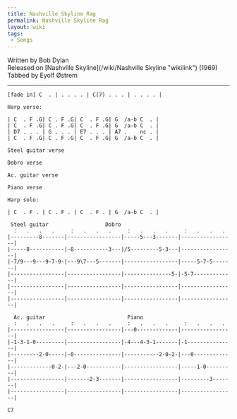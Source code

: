 ```yaml
---
title: Nashville Skyline Rag
permalink: Nashville Skyline Rag
layout: wiki
tags:
 - Songs
---
```


Written by Bob Dylan  
Released on [Nashville Skyline](/wiki/Nashville Skyline "wikilink") (1969)  
Tabbed by Eyolf Østrem

* * * * *

    [fade in] C  . | . . . . | C(7) . . . | . . . . |

    Harp verse:

    | C  . F .G| C . F .G| C  . F .G| G  /a-b C  . |
    | C  . F .G| C . F .G| C  . F .G| G  /a-b C  . |
    | D7 . . . | G . . . | E7 . . . | A7 .    nc . |
    | C  . F .G| C . F .G| C  . F .G| G  /a-b C  . |

    Steel guitar verse

    Dobro verse

    Ac. guitar verse

    Piano verse

    Harp solo:

    | C  . F . | C . F . | C  . F . | G  /a-b C  . |

     Steel guitar                  Dobro
      :   .   .   .     :   .   .   .     :   .   .   .     :   .   .   .
    |---------8-------|-----------------|-----5---3-------|-----------------|
    |-----8-----------|-8-----------3---|/5---------5-3---|-----------------|
    |-7/9---9---9-7-9-|---9\7---5-------|-----------------|-----5-7-5-------|
    |-----------------|-----------------|---------------5-|-5-7-------------|
    |-----------------|-----------------|-----------------|-----------------|
    |-----------------|-----------------|-----------------|-----------------|

      Ac. guitar                          Piano
      :   .   .   .     :   .   .   .     :   .   .   .     :   .   .   .
    |-----------------|-----------------|---0-------------|-----------------|
    |-1-3-1-0---------|-----------------|-4---4-3-1-------|-1---------------|
    |---------2-0-----|-0---------------|-----------2-0-2-|---0-------------|
    |-------------0-2-|---2-0-----------|-----------------|-----1-0---------|
    |-----------------|-------2-3-------|-----------------|---------3-------|
    |-----------------|-----------------|-----------------|-----------------|

    C7
